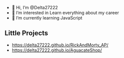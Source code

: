 - 👋 Hi, I’m @Delta27222
- 👀 I’m interested in Learn everything about my career 
- 🌱 I’m currently learning JavaScript

## Little Projects
- https://delta27222.github.io/RickAndMorty_AP/
- https://delta27222.github.io/AguacateShop/



<!---
Delta27222/Delta27222 is a ✨ special ✨ repository because its `README.md` (this file) appears on your GitHub profile.
You can click the Preview link to take a look at your changes.
--->
